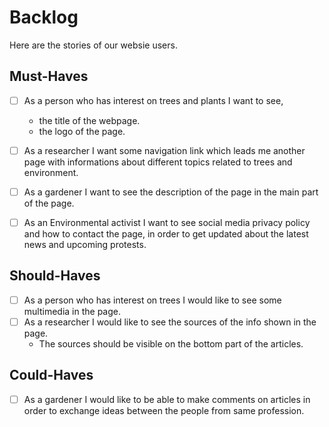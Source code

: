 # Backlog

Here are the stories of our websie users.

## Must-Haves

- [ ] As a person who has interest on trees and plants I want to see,

  - the title of the webpage.
  - the logo of the page.

- [ ] As a researcher I want some navigation link which leads me another page
      with informations about different topics related to trees and environment.

- [ ] As a gardener I want to see the description of the page in the main part
      of the page.
- [ ] As an Environmental activist I want to see social media privacy policy and
      how to contact the page, in order to get updated about the latest news and
      upcoming protests.

## Should-Haves

- [ ] As a person who has interest on trees I would like to see some multimedia
      in the page.
- [ ] As a researcher I would like to see the sources of the info shown in the
      page.
  - The sources should be visible on the bottom part of the articles.

## Could-Haves

- [ ] As a gardener I would like to be able to make comments on articles in
      order to exchange ideas between the people from same profession.
